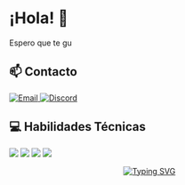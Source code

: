 # ¡Hola! 👋

Espero que te gu

## 📫 Contacto

<div align="left">
  <a href="mailto:sanncheezdev@gmail.com">
    <img src="https://img.shields.io/badge/Email-sanncheezdev%40gmail.com-blue?style=for-the-badge&logo=gmail" alt="Email" />
  </a>
  <a href="https://discord.com/users/sanncheez">
    <img src="https://img.shields.io/badge/Discord-sanncheez-7289DA?style=for-the-badge&logo=discord" alt="Discord" />
  </a>
</div>

## 💻 Habilidades Técnicas

<div align="left">
  <img src="https://img.shields.io/badge/JavaScript-31.53%25-F7DF1E?style=for-the-badge&logo=javascript&logoColor=black" />
  <img src="https://img.shields.io/badge/CSS-23.66%25-1572B6?style=for-the-badge&logo=css3&logoColor=white" />
  <img src="https://img.shields.io/badge/Lua-28.55%25-2C2D72?style=for-the-badge&logo=lua&logoColor=white" />
  <img src="https://img.shields.io/badge/HTML-16.25%25-E34F26?style=for-the-badge&logo=html5&logoColor=white" />
</div>

<!-- Animated typing effect -->
<p align="center">
  <a href="https://git.io/typing-svg">
    <img src="https://readme-typing-svg.herokuapp.com?font=Fira+Code&pause=1000&color=F7F7F7&center=true&vCenter=true&width=435&lines=Desarrollador+Full+Stack;Apasionado+por+la+tecnología;Siempre+aprendiendo+algo+nuevo" alt="Typing SVG" />
  </a>
</p>
